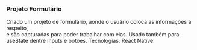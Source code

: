 ### Projeto Formulário

Criado um projeto de formulário, aonde o usuário coloca as informações a respeito,  
e são capturadas para poder trabalhar com elas. Usado também para useState dentre
inputs e botões. Tecnologias: React Native.
